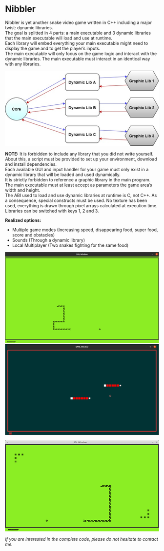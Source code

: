 # Nibbler

Nibbler is yet another snake video game written in C++ including a major twist: dynamic libraries.  
The goal is splitted in 4 parts: a main executable and 3 dynamic libraries that the main executable will load and use at runtime.  
Each library will embed everything your main executable might need to display the game and to get the player’s inputs.  
The main executable will only focus on the game logic and interact with the dynamic libraries.
The main executable must interact in an identical way with any libraries.

<p align="center">
  <img src="Screens/Diagram.jpg" />
</p>

__NOTE:__
It is forbidden to include any library that you did not write yourself. About this, a script must be provided to set up your environment, download and install dependencies.  
Each available GUI and input handler for your game must only exist in a dynamic library that will be loaded and used dynamically.  
It is strictly forbidden to reference a graphic library in the main program.
The main executable must at least accept as parameters the game area’s width and height.  
The ABI used to load and use dynamic libraries at runtime is C, not C++. As a consequence, special constructs must be used.
No texture has been used, everything is drawn through pixel arrays calculated at execution time. 
Libraries can be switched with keys 1, 2 and 3.

__Realized options:__
- Multiple game modes (Increasing speed, disappearing food, super food, score and obstacles)
- Sounds (Through a dynamic library)
- Local Multiplayer (Two snakes fighting for the same food)

![alt text](Screens/1.jpg)
![alt text](Screens/2.jpg)

<p align="center">
  <img src="Screens/video.gif" />
</p>

_If you are interested in the complete code, please do not hesitate to contact me._
